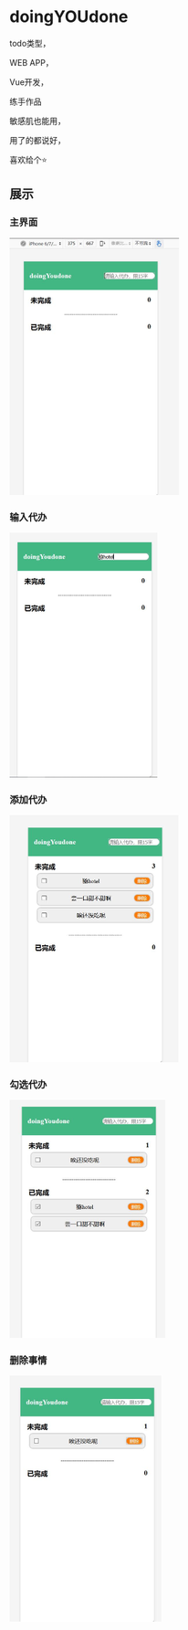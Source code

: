 # doingYOUdone
todo类型，

WEB APP，

Vue开发，

练手作品

敏感肌也能用，

用了的都说好，

喜欢给个⭐

## 展示

### 主界面

<img src="images/1.jpg" alt="1" style="zoom:50%;" />

### 输入代办

<img src="images\2.jpg" alt="2" style="zoom:50%;" />

### 添加代办

<img src="images\3.jpg" alt="3" style="zoom:50%;" />

### 勾选代办

<img src="images\4.jpg" alt="4" style="zoom:50%;" />

### 删除事情

<img src="images\5.jpg" alt="5" style="zoom:50%;" />

